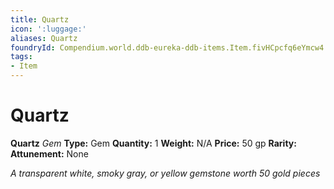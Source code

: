 ```yaml
---
title: Quartz
icon: ':luggage:'
aliases: Quartz
foundryId: Compendium.world.ddb-eureka-ddb-items.Item.fivHCpcfq6eYmcw4
tags:
- Item
---
```


# Quartz

**Quartz**
_Gem_
**Type:** Gem
**Quantity:** 1
**Weight:** N/A
**Price:** 50 gp
**Rarity:** 
**Attunement:** None

*A transparent white, smoky gray, or yellow gemstone worth 50 gold pieces*